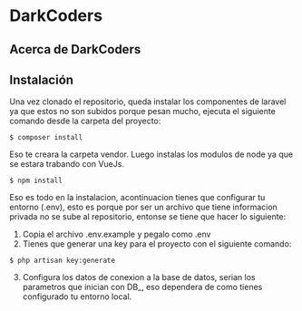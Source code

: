 # DarkCoders

## Acerca de DarkCoders



## Instalación

Una vez clonado el repositorio, queda instalar los componentes de laravel ya que estos no son subidos porque pesan mucho, ejecuta el siguiente comando desde la carpeta del proyecto:

```
$ composer install
```

Eso te creara la carpeta vendor. Luego instalas los modulos de node ya que se estara trabando con VueJs.

```
$ npm install
```

Eso es todo en la instalacion, acontinuacion tienes que configurar tu entorno (.env), esto es porque por ser un archivo que tiene informacion privada no se sube al repositorio, entonse se tiene que hacer lo siguiente:

1. Copia el archivo .env.example y pegalo como .env
2. Tienes que generar una key para el proyecto con el siguiente comando:

```
$ php artisan key:generate
```

3. Configura los datos de conexion a la base de datos, serian los parametros que inician con DB_, eso dependera de como tienes configurado tu entorno local. 